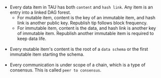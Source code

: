 * Every data item in TAU has both `content` and `hash link`. Any item is an entry into a linked DAG forest. 
  * For mutable item, content is the key of an immutable item, and hash link is another public key. Republish tip follows block frequency. 
  * For immutable item, content is the data, and hash link is another key of immutable item. Republish another immutable item is required to keep data life. <br><br>
* Every mutable item's content is the root of a `data schema` or the first immutable item starting the schema.<br><br>
* Every communication is under scope of a chain, which is a type of consensus. This is called `peer to consensus`.
